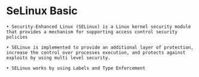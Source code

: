 # SeLinux Basic

	• Security-Enhanced Linux (SELinux) is a Linux kernel security module that provides a mechanism for supporting access control security policies
 
	• SELinux is implemented to provide an additional layer of protection, increase the control over processes execution, and protects against exploits by using multi level security.

	• SELinux works by using Labels and Type Enforcement

